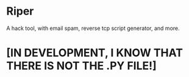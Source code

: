 # Riper

A hack tool, with email spam, reverse tcp script generator, and more.

# [IN DEVELOPMENT, I KNOW THAT THERE IS NOT THE .PY FILE!]
